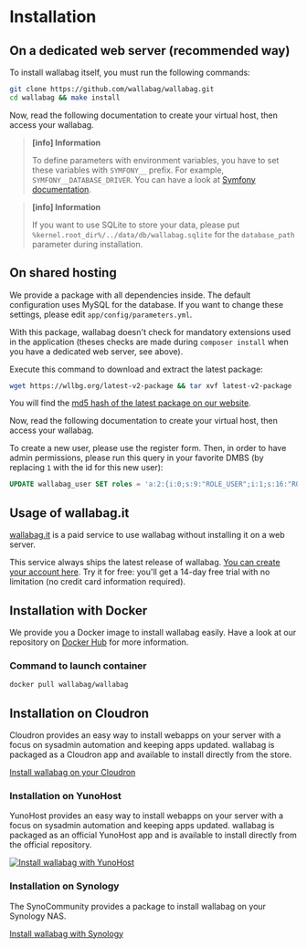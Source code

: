 # Installation

## On a dedicated web server (recommended way)

To install wallabag itself, you must run the following commands:

```bash
git clone https://github.com/wallabag/wallabag.git
cd wallabag && make install
```

Now, read the following documentation to create your virtual host, then
access your wallabag.

> **[info] Information**
>
> To define parameters with environment variables, you have to set these
> variables with `SYMFONY__` prefix. For example,
> `SYMFONY__DATABASE_DRIVER`. You can have a look at [Symfony
> documentation](http://symfony.com/doc/current/cookbook/configuration/external_parameters.html).

> **[info] Information**
>
> If you want to use SQLite to store your data, please put `%kernel.root_dir%/../data/db/wallabag.sqlite` for the `database_path` parameter during installation.

## On shared hosting

We provide a package with all dependencies inside. The default
configuration uses MySQL for the database. If you want to change these
settings, please edit `app/config/parameters.yml`.

With this package, wallabag doesn't check for mandatory extensions used
in the application (theses checks are made during `composer install`
when you have a dedicated web server, see above).

Execute this command to download and extract the latest package:

```bash
wget https://wllbg.org/latest-v2-package && tar xvf latest-v2-package
```

You will find the [md5 hash of the latest package on our
website](https://wallabag.org/en#download).

Now, read the following documentation to create your virtual host, then
access your wallabag.

To create a new user, please use the register form. Then, in order to have admin
permissions, please run this query in your favorite DMBS (by replacing `1` with
the id for this new user):

```sql
UPDATE wallabag_user SET roles = 'a:2:{i:0;s:9:"ROLE_USER";i:1;s:16:"ROLE_SUPER_ADMIN";}' where id = 1;
```

## Usage of wallabag.it

[wallabag.it](https://wallabag.it) is a paid service to use wallabag without installing it on a web server.

This service always ships the latest release of wallabag. [You can create your account here](https://app.wallabag.it/). Try it for free: you'll get a 14-day free trial with no limitation (no credit card information required).

## Installation with Docker

We provide you a Docker image to install wallabag easily. Have a look at
our repository on [Docker
Hub](https://hub.docker.com/r/wallabag/wallabag/) for more information.

### Command to launch container

```bash
docker pull wallabag/wallabag
```

## Installation on Cloudron

Cloudron provides an easy way to install webapps on your server with a
focus on sysadmin automation and keeping apps updated. wallabag is
packaged as a Cloudron app and available to install directly from the
store.

[Install wallabag on your
Cloudron](https://cloudron.io/store/org.wallabag.cloudronapp.html)

### Installation on YunoHost

YunoHost provides an easy way to install webapps on your server with a
focus on sysadmin automation and keeping apps updated. wallabag is
packaged as an official YunoHost app and is available to install directly from the
official repository.

[![Install wallabag with
YunoHost](https://install-app.yunohost.org/install-with-yunohost.png)](https://install-app.yunohost.org/?app=wallabag2)

### Installation on Synology

The SynoCommunity provides a package to install wallabag on your Synology NAS.

[Install wallabag with Synology](https://synocommunity.com/package/wallabag)
